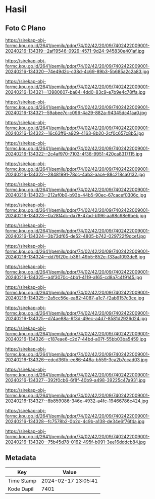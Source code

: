# Hasil

## Foto C Plano

https://sirekap-obj-formc.kpu.go.id/2641/pemilu/pdpr/74/02/42/20/09/7402422009001-20240216-134319--2af19546-0929-4571-9d24-945830e401af.jpg

https://sirekap-obj-formc.kpu.go.id/2641/pemilu/pdpr/74/02/42/20/09/7402422009001-20240216-134320--74e49d2c-c38d-4c69-89b3-5b685a2c2a83.jpg

https://sirekap-obj-formc.kpu.go.id/2641/pemilu/pdpr/74/02/42/20/09/7402422009001-20240216-134321--13980607-ba84-4dd0-83c9-e7b9e4c78ffa.jpg

https://sirekap-obj-formc.kpu.go.id/2641/pemilu/pdpr/74/02/42/20/09/7402422009001-20240216-134321--59abee7c-c096-4a29-882a-94345dc41aa0.jpg

https://sirekap-obj-formc.kpu.go.id/2641/pemilu/pdpr/74/02/42/20/09/7402422009001-20240216-134322--16c63ff6-a929-4163-8b20-2cf0c657c8b5.jpg

https://sirekap-obj-formc.kpu.go.id/2641/pemilu/pdpr/74/02/42/20/09/7402422009001-20240216-134322--2c4af970-7103-4f36-9951-420ca8317f15.jpg

https://sirekap-obj-formc.kpu.go.id/2641/pemilu/pdpr/74/02/42/20/09/7402422009001-20240216-134322--28481991-78cc-4ab3-aace-88c218ca0132.jpg

https://sirekap-obj-formc.kpu.go.id/2641/pemilu/pdpr/74/02/42/20/09/7402422009001-20240216-134323--212af0b0-b93b-44b5-90ec-67cacef0306c.jpg

https://sirekap-obj-formc.kpu.go.id/2641/pemilu/pdpr/74/02/42/20/09/7402422009001-20240216-134323--0a28f4dc-da78-47ad-b196-aa98c98e9beb.jpg

https://sirekap-obj-formc.kpu.go.id/2641/pemilu/pdpr/74/02/42/20/09/7402422009001-20240216-134324--3b73df65-de52-4805-b742-029722f9dcef.jpg

https://sirekap-obj-formc.kpu.go.id/2641/pemilu/pdpr/74/02/42/20/09/7402422009001-20240216-134324--dd79f20c-b36f-49b5-852e-f33aa1093de8.jpg

https://sirekap-obj-formc.kpu.go.id/2641/pemilu/pdpr/74/02/42/20/09/7402422009001-20240216-134325--a4f3070c-4bb1-4119-a165-cd8a7c4f9145.jpg

https://sirekap-obj-formc.kpu.go.id/2641/pemilu/pdpr/74/02/42/20/09/7402422009001-20240216-134325--2a5cc56e-ea82-4087-a1c7-f2ab9157c3ce.jpg

https://sirekap-obj-formc.kpu.go.id/2641/pemilu/pdpr/74/02/42/20/09/7402422009001-20240216-134325--d74ae88a-6f3d-49ec-a4d7-8581d2926d24.jpg

https://sirekap-obj-formc.kpu.go.id/2641/pemilu/pdpr/74/02/42/20/09/7402422009001-20240216-134326--c187eae6-c2d7-44bd-a07f-55bb03ba5459.jpg

https://sirekap-obj-formc.kpu.go.id/2641/pemilu/pdpr/74/02/42/20/09/7402422009001-20240216-134326--edcd36fb-ee86-446a-b559-3ca2b7ccad03.jpg

https://sirekap-obj-formc.kpu.go.id/2641/pemilu/pdpr/74/02/42/20/09/7402422009001-20240216-134327--392f0cb6-6f8f-40b9-a498-39225c47a931.jpg

https://sirekap-obj-formc.kpu.go.id/2641/pemilu/pdpr/74/02/42/20/09/7402422009001-20240216-134327--8b859086-346e-4932-a4fc-19466786c424.jpg

https://sirekap-obj-formc.kpu.go.id/2641/pemilu/pdpr/74/02/42/20/09/7402422009001-20240216-134328--fc7578b2-0b2d-4c9b-a138-de34e6f76f4a.jpg

https://sirekap-obj-formc.kpu.go.id/2641/pemilu/pdpr/74/02/42/20/09/7402422009001-20240216-134320--75b45d78-0162-495f-b091-3ee16dddcb84.jpg


## Metadata

| Key        | Value               |
| ---------- | ------------------- |
| Time Stamp | 2024-02-17 13:05:41 |
| Kode Dapil | 7401                |



